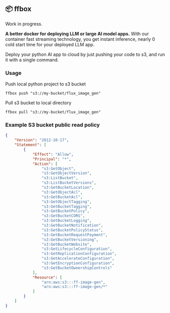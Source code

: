 ## 📦 ffbox

Work in progress.

**A better docker for deploying LLM or large AI model apps.** With our container fast streaming technology, you get instant inference, nearly 0 cold start time for your deployed LLM app.

Deploy your python AI app to cloud by just pushing your code to s3, and run it with a single command.

### Usage

Push local python project to s3 bucket

`ffbox push "s3://my-bucket/flux_image_gen"`

Pull s3 bucket to local directory

`ffbox pull "s3://my-bucket/flux_image_gen"`

### Example S3 bucket public read policy

```json
{
    "Version": "2012-10-17",
    "Statement": [
        {
            "Effect": "Allow",
            "Principal": "*",
            "Action": [
                "s3:GetObject",
                "s3:GetObjectVersion",
                "s3:ListBucket",
                "s3:ListBucketVersions",
                "s3:GetBucketLocation",
                "s3:GetObjectAcl",
                "s3:GetBucketAcl",
                "s3:GetObjectTagging",
                "s3:GetBucketTagging",
                "s3:GetBucketPolicy",
                "s3:GetBucketCORS",
                "s3:GetBucketLogging",
                "s3:GetBucketNotification",
                "s3:GetBucketPolicyStatus",
                "s3:GetBucketRequestPayment",
                "s3:GetBucketVersioning",
                "s3:GetBucketWebsite",
                "s3:GetLifecycleConfiguration",
                "s3:GetReplicationConfiguration",
                "s3:GetAccelerateConfiguration",
                "s3:GetEncryptionConfiguration",
                "s3:GetBucketOwnershipControls"
            ],
            "Resource": [
                "arn:aws:s3:::ff-image-gen",
                "arn:aws:s3:::ff-image-gen/*"
            ]
        }
    ]
}

```
